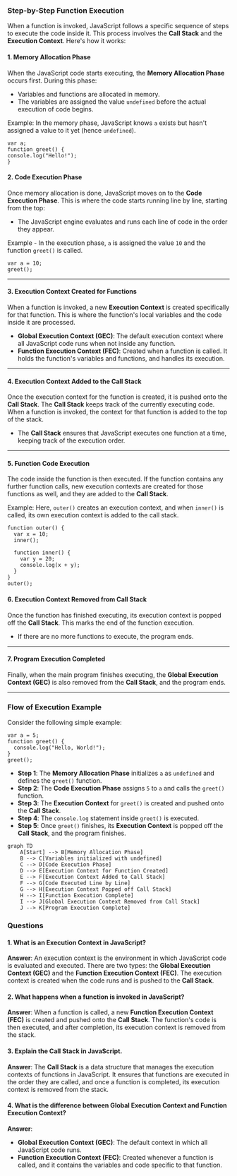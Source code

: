 ### **Step-by-Step Function Execution**

When a function is invoked, JavaScript follows a specific sequence of steps to execute the code inside it. This process involves the **Call Stack** and the **Execution Context**. Here's how it works:
#### **1. Memory Allocation Phase**

When the JavaScript code starts executing, the **Memory Allocation Phase** occurs first. During this phase:

- Variables and functions are allocated in memory.
- The variables are assigned the value `undefined` before the actual execution of code begins.

Example: In the memory phase, JavaScript knows `a` exists but hasn't assigned a value to it yet (hence `undefined`).
```
var a; 
function greet() { 
console.log("Hello!"); 
}
```

#### **2. Code Execution Phase**

Once memory allocation is done, JavaScript moves on to the **Code Execution Phase**. This is where the code starts running line by line, starting from the top:

- The JavaScript engine evaluates and runs each line of code in the order they appear.

Example - In the execution phase, `a` is assigned the value `10` and the function `greet()` is called.
```
var a = 10; 
greet();
```

---
#### **3. Execution Context Created for Functions**

When a function is invoked, a new **Execution Context** is created specifically for that function. This is where the function's local variables and the code inside it are processed.

- **Global Execution Context (GEC)**: The default execution context where all JavaScript code runs when not inside any function.
- **Function Execution Context (FEC)**: Created when a function is called. It holds the function's variables and functions, and handles its execution.
----
#### **4. Execution Context Added to the Call Stack**

Once the execution context for the function is created, it is pushed onto the **Call Stack**. The **Call Stack** keeps track of the currently executing code. When a function is invoked, the context for that function is added to the top of the stack.

- The **Call Stack** ensures that JavaScript executes one function at a time, keeping track of the execution order.
---

#### **5. Function Code Execution**

The code inside the function is then executed. If the function contains any further function calls, new execution contexts are created for those functions as well, and they are added to the **Call Stack**.

Example: Here, `outer()` creates an execution context, and when `inner()` is called, its own execution context is added to the call stack.
```
function outer() {
  var x = 10;
  inner();

  function inner() {
    var y = 20;
    console.log(x + y);
  }
}
outer();
```
#### **6. Execution Context Removed from Call Stack**

Once the function has finished executing, its execution context is popped off the **Call Stack**. This marks the end of the function execution.

- If there are no more functions to execute, the program ends.
----

#### **7. Program Execution Completed**

Finally, when the main program finishes executing, the **Global Execution Context (GEC)** is also removed from the **Call Stack**, and the program ends.

---
### **Flow of Execution Example**

Consider the following simple example:
```
var a = 5;
function greet() {
  console.log("Hello, World!");
}
greet();
```
- **Step 1**: The **Memory Allocation Phase** initializes `a` as `undefined` and defines the `greet()` function.
- **Step 2**: The **Code Execution Phase** assigns `5` to `a` and calls the `greet()` function.
- **Step 3**: The **Execution Context** for `greet()` is created and pushed onto the **Call Stack**.
- **Step 4**: The `console.log` statement inside `greet()` is executed.
- **Step 5**: Once `greet()` finishes, its **Execution Context** is popped off the **Call Stack**, and the program finishes.
```mermaid
graph TD
    A[Start] --> B[Memory Allocation Phase]
    B --> C[Variables initialized with undefined]
    C --> D[Code Execution Phase]
    D --> E[Execution Context for Function Created]
    E --> F[Execution Context Added to Call Stack]
    F --> G[Code Executed Line by Line]
    G --> H[Execution Context Popped off Call Stack]
    H --> I[Function Execution Complete]
    I --> J[Global Execution Context Removed from Call Stack]
    J --> K[Program Execution Complete]

```


### **Questions**

#### **1. What is an Execution Context in JavaScript?**

**Answer**: An execution context is the environment in which JavaScript code is evaluated and executed. There are two types: the **Global Execution Context (GEC)** and the **Function Execution Context (FEC)**. The execution context is created when the code runs and is pushed to the **Call Stack**.

#### **2. What happens when a function is invoked in JavaScript?**

**Answer**: When a function is called, a new **Function Execution Context (FEC)** is created and pushed onto the **Call Stack**. The function's code is then executed, and after completion, its execution context is removed from the stack.

#### **3. Explain the Call Stack in JavaScript.**

**Answer**: The **Call Stack** is a data structure that manages the execution contexts of functions in JavaScript. It ensures that functions are executed in the order they are called, and once a function is completed, its execution context is removed from the stack.

#### **4. What is the difference between Global Execution Context and Function Execution Context?**

**Answer**:

- **Global Execution Context (GEC)**: The default context in which all JavaScript code runs.
- **Function Execution Context (FEC)**: Created whenever a function is called, and it contains the variables and code specific to that function.